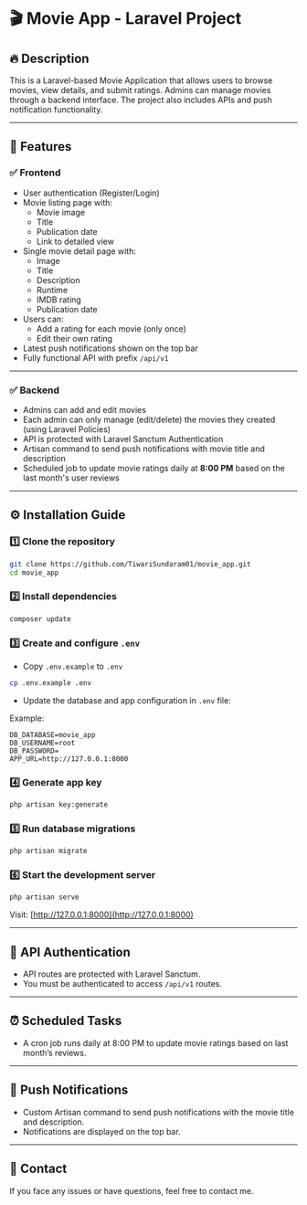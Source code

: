 
# 🎬 Movie App - Laravel Project

## 🔥 Description
This is a Laravel-based Movie Application that allows users to browse movies, view details, and submit ratings. Admins can manage movies through a backend interface. The project also includes APIs and push notification functionality.

---

## 🚀 Features

### ✅ Frontend
- User authentication (Register/Login)
- Movie listing page with:
  - Movie image
  - Title
  - Publication date
  - Link to detailed view
- Single movie detail page with:
  - Image
  - Title
  - Description
  - Runtime
  - IMDB rating
  - Publication date
- Users can:
  - Add a rating for each movie (only once)
  - Edit their own rating
- Latest push notifications shown on the top bar
- Fully functional API with prefix `/api/v1`

---

### ✅ Backend
- Admins can add and edit movies
- Each admin can only manage (edit/delete) the movies they created (using Laravel Policies)
- API is protected with Laravel Sanctum Authentication
- Artisan command to send push notifications with movie title and description
- Scheduled job to update movie ratings daily at **8:00 PM** based on the last month's user reviews

---

## ⚙️ Installation Guide

### 1️⃣ Clone the repository
```bash
git clone https://github.com/TiwariSundaram01/movie_app.git
cd movie_app
```

### 2️⃣ Install dependencies
```bash
composer update
```

### 3️⃣ Create and configure `.env`
- Copy `.env.example` to `.env`
```bash
cp .env.example .env
```
- Update the database and app configuration in `.env` file:

Example:
```
DB_DATABASE=movie_app
DB_USERNAME=root
DB_PASSWORD=
APP_URL=http://127.0.0.1:8000
```

### 4️⃣ Generate app key
```bash
php artisan key:generate
```

### 5️⃣ Run database migrations
```bash
php artisan migrate
```

### 6️⃣ Start the development server
```bash
php artisan serve
```
Visit: [http://127.0.0.1:8000](http://127.0.0.1:8000)

---

## 🔐 API Authentication
- API routes are protected with Laravel Sanctum.
- You must be authenticated to access `/api/v1` routes.

---

## ⏰ Scheduled Tasks
- A cron job runs daily at 8:00 PM to update movie ratings based on last month’s reviews.

---

## 🔔 Push Notifications
- Custom Artisan command to send push notifications with the movie title and description.
- Notifications are displayed on the top bar.

---

## 💌 Contact
If you face any issues or have questions, feel free to contact me.
